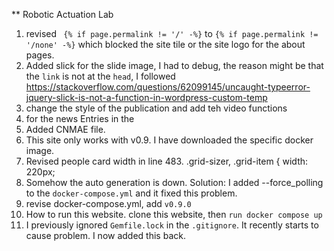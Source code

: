 ** Robotic Actuation Lab

1. revised ` {% if page.permalink != '/' -%}` to `{% if page.permalink != '/none' -%}` which blocked the site tile or the site logo for the about pages. 
1. Added slick for the slide image, I had to debug, the reason might be that the `link` is not at the `head`, I followed https://stackoverflow.com/questions/62099145/uncaught-typeerror-jquery-slick-is-not-a-function-in-wordpress-custom-temp
3. change the style of the publication and add teh video functions
4. for the news Entries in the 
5. Added CNMAE file. 
6. This site only works with v0.9. I have downloaded the specific docker image. 
7. Revised people card width in line 483.  .grid-sizer, .grid-item { width: 220px;
8. Somehow the auto generation is down. Solution: I added --force_polling to the `docker-compose.yml` and it fixed this problem. 
9. revise docker-compose.yml, add `v0.9.0`
10. How to run this website. clone this website, then `run docker compose up`
11. I previously ignored `Gemfile.lock` in the `.gitignore`. It recently starts to cause problem. I now added this back. 
